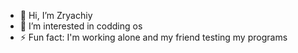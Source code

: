 - 👋 Hi, I’m Zryachiy
- 👀 I’m interested in codding os
- ⚡ Fun fact: I'm working alone and my friend testing my programs

<!---
GNL-Corparation/GNL-Corparation is a ✨ special ✨ repository because its `README.md` (this file) appears on your GitHub profile.
You can click the Preview link to take a look at your changes.
--->
